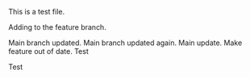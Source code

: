 This is a test file.

Adding to the feature branch.

Main branch updated.
Main branch updated again.
Main update.
Make feature out of date.
Test

Test
